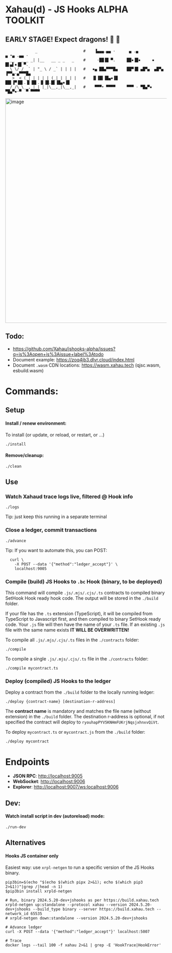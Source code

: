 # Xahau(d) - JS Hooks ALPHA TOOLKIT
## EARLY STAGE! Expect dragons! 🐉 🐉

```
             _                    #    ▐▄▄▄.▄▄ ·      ▄ .▄            ▄ •▄ .▄▄ ·
  __  ____ _| |__   __ _ _   _    #     ·██▐█ ▀.     ██▪▐█▪     ▪     █▌▄▌▪▐█ ▀.
  \ \/ / _` | "_ \ / _` | | | |   #   ▪▄ ██▄▀▀▀█▄    ██▀▐█ ▄█▀▄  ▄█▀▄ ▐▀▀▄·▄▀▀▀█▄
   >  < (_| | | | | (_| | |_| |   #   ▐▌▐█▌▐█▄▪▐█    ██▌▐▀▐█▌.▐▌▐█▌.▐▌▐█.█▌▐█▄▪▐█
  /_/\_\__,_|_| |_|\__,_|\__,_|   #    ▀▀▀• ▀▀▀▀     ▀▀▀ · ▀█▄▀▪ ▀█▄▀▪·▀  ▀ ▀▀▀▀
```

<img width="700" alt="image" src="https://github.com/Xahau/jshooks-alpha/assets/4756161/a5ade08d-ee46-43da-8474-3df330356a1b">

## Todo:

- https://github.com/Xahau/jshooks-alpha/issues?q=is%3Aopen+is%3Aissue+label%3Atodo
- Document example: https://zoq4jb3.dlvr.cloud/index.html
- Document `.wasm` CDN locations: https://wasm.xahau.tech (qjsc.wasm, esbuild.wasm)

# Commands:

## Setup

#### Install / renew environment:

To install (or update, or reload, or restart, or ...)

```
./install
```

#### Remove/cleanup:

```
./clean
```

##  Use

### Watch Xahaud trace logs live, filtered @ Hook info
```
./logs
```
Tip: just keep this running in a separate terminal

### Close a ledger, commit transactions
```
./advance
```
Tip: If you want to automate this, you can POST:  
```
  curl \
    -X POST --data '{"method":"ledger_accept"}' \
    localhost:9005
```

### Compile (build) JS Hooks to `.bc` Hook (binary, to be deployed)
This command will compile `.js/.mjs/.cjs/.ts` contracts to compiled binary SetHook Hook ready hook code. The output will be stored in the `./build` folder.

If your file has the `.ts` extension (TypeScript), it will be compiled from TypeScript to Javascript first, and then compiled to binary SetHook ready code. Your `.js` file will then have the name of your `.ts` file. If an existing `.js` file with the same name exists **IT WILL BE OVERWRITTEN!**

To compile all `.js/.mjs/.cjs/.ts` files in the `./contracts` folder:

```
./compile
```

To compile a single `.js/.mjs/.cjs/.ts` file in the `./contracts` folder:

```
./compile mycontract.ts
```

### Deploy (compiled) JS Hooks to the ledger

Deploy a contract from the `./build` folder to the locally running ledger:

```
./deploy {contract-name} [destination-r-address]
```

The **contract name** is mandatory and matches the file name (without extension) in the `./build` folder. 
The destination r-address is optional, if not specified the contract will deploy to `ryouhapPYV5KNHmFUKrjNqsjxhnxvQiVt`.

To deploy `mycontract.ts` or `mycontract.js` from the `./build` folder:

```
./deploy mycontract
```

# Endpoints

- **JSON RPC**: [http://localhost:9005](http://localhost:9005)
- **WebSocket**: [http://localhost:9006](http://localhost:9006)
- **Explorer**: [http://localhost:9007/ws:localhost:9006](http://localhost:9007/ws:localhost:9006)

## Dev:

#### Watch install script in dev (autoreload) mode:

```
./run-dev
```

## Alternatives

#### Hooks JS container only

Easiest way: use `xrpl-netgen` to run a specific version of the JS Hooks binary.

```
pip3bin=$(echo "$(echo $(which pipx 2>&1); echo $(which pip3 2>&1))"|grep /|head -n 1)
$pip3bin install xrpld-netgen

# Run, binary 2024.5.20-dev+jshooks as per https://build.xahau.tech
xrpld-netgen up:standalone --protocol xahau --version 2024.5.20-dev+jshooks --build_type binary --server https://build.xahau.tech --network_id 65535
# xrpld-netgen down:standalone --version 2024.5.20-dev+jshooks

# Advance ledger
curl -X POST --data '{"method":"ledger_accept"}' localhost:5007

# Trace
docker logs --tail 100 -f xahau 2>&1 | grep -E 'HookTrace|HookError'
```
